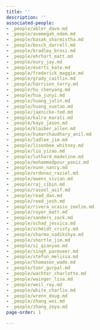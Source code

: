 ```yaml
---
title: ''
description: ''
associated-people:
- _people/abler_dave.md
- _people/avemegah_edem.md
- _people/basak_sharmistha.md
- _people/bosch_darrell.md
- _people/bradley_brosi.md
- _people/ehrhart_matt.md
- _people/eury_jay.md
- _people/everts_kate.md
- _people/frederick_maggie.md
- _people/grady_caitlin.md
- _people/harrison_terry.md
- _people/hu_chenyang.md
- _people/hua_junyi.md
- _people/huang_julin.md
- _people/huang_xuetao.md
- _people/jaenicke-ted.md
- _people/kalra_marali.md
- _people/kaye_jason.md
- _people/klaiber_allen.md
- _people/kumarchaudhary_anil.md
- _people/ladlee_jim.md
- _people/lisenbee_whitney.md
- _people/liu_yizao.md
- _people/luthard_madeline.md
- _people/mohammadpour_paniz.md
- _people/nunn_nancy.md
- _people/ordonez_raziel.md
- _people/owens_vivian.md
- _people/raj_cibin.md
- _people/rasool_asif.md
- _people/read_dan.md
- _people/reed_josh.md
- _people/rivera_ocasio_zoelie.md
- _people/royer_matt.md
- _people/sanders_zack.md
- _people/schad_jessica.md
- _people/schmidt_cristy.md
- _people/sharma_sadikshya.md
- _people/shortle_jim.md
- _people/si_qianyao.md
- _people/singh_parmveer.md
- _people/stefun_melissa.md
- _people/thomason_wade.md
- _people/toor_gurpal.md
- _people/wachter_charlotte.md
- _people/wainger_lisa.md
- _people/weil_ray.md
- _people/white_charlie.md
- _people/wrenn_doug.md
- _people/zhang_wei.md
- _people/zhang_zeya.md
page-order: 1

---
```

